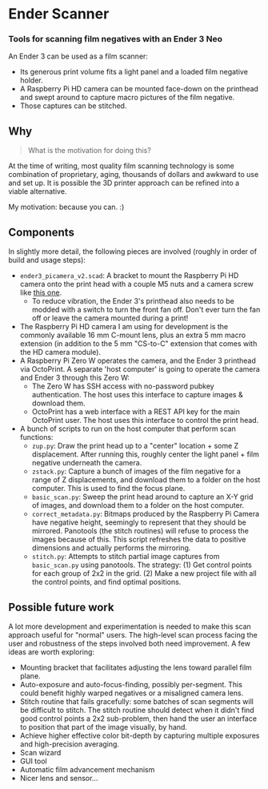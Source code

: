# Ender Scanner
### Tools for scanning film negatives with an Ender 3 Neo

An Ender 3 can be used as a film scanner:

 - Its generous print volume fits a light panel and a loaded film negative holder. 
 - A Raspberry Pi HD camera can be mounted face-down on the printhead and swept around to capture macro pictures of the film negative.
 - Those captures can be stitched.

## Why

> What is the motivation for doing this?

At the time of writing, most quality film scanning technology is some combination of proprietary, aging, thousands of dollars and awkward to use and set up. 
It is possible the 3D printer approach can be refined into a viable alternative.

My motivation: because you can. :)

## Components

In slightly more detail, the following pieces are involved (roughly in order of build and usage steps):
 
 - `ender3_picamera_v2.scad`: A bracket to mount the Raspberry Pi HD camera onto the print head with a couple M5 nuts and a camera screw like [this one](//www.amazon.com/dp/B0823HGR94). 
	- To reduce vibration, the Ender 3's printhead also needs to be modded with a switch to turn the front fan off. 
	Don't ever turn the fan off or leave the camera mounted during a print!
 - The Raspberry Pi HD camera I am using for development is the commonly available 16 mm C-mount lens, plus an extra 5 mm macro extension (in addition to the 5 mm "CS-to-C" extension that comes with the HD camera module). 
 - A Raspberry Pi Zero W operates the camera, and the Ender 3 printhead via OctoPrint. 
	A separate 'host computer' is going to operate the camera and Ender 3 through this Zero W:
	- The Zero W has SSH access with no-password pubkey authentication. The host uses this interface to capture images & download them.
	- OctoPrint has a web interface with a REST API key for the main OctoPrint user. The host uses this interface to control the print head.
 - A bunch of scripts to run on the host computer that perform scan functions:
	- `zup.py`: Draw the print head up to a "center" location + some Z displacement.
		After running this, roughly center the light panel + film negative underneath the camera. 
	- `zstack.py`: Capture a bunch of images of the film negative for a range of Z displacements, and download them to a folder on the host computer. 
		This is used to find the focus plane. 
	- `basic_scan.py`: Sweep the print head around to capture an X-Y grid of images, and download them to a folder on the host computer.
	- `correct_metadata.py`: Bitmaps produced by the Raspberry Pi Camera have negative height, seemingly to represent that they should be mirrored.
		Panotools (the stitch routines) will refuse to process the images because of this. 
		This script refreshes the data to positive dimensions and actually performs the mirroring.
	- `stitch.py`: Attempts to stitch partial image captures from `basic_scan.py` using panotools. 
		The strategy: (1) Get control points for each group of 2x2 in the grid. 
		(2) Make a new project file with all the control points, and find optimal positions.

## Possible future work

A lot more development and experimentation is needed to make this scan approach useful for "normal" users.
The high-level scan process facing the user and robustness of the steps involved both need improvement.
A few ideas are worth exploring:

 - Mounting bracket that facilitates adjusting the lens toward parallel film plane.
 - Auto-exposure and auto-focus-finding, possibly per-segment. 
	This could benefit highly warped negatives or a misaligned camera lens.
 - Stitch routine that fails gracefully: some batches of scan segments will be difficult to stitch. 
	The stitch routine should detect when it didn't find good control points a 2x2 sub-problem, then hand the user an interface to position that part of the image visually, by hand.
 - Achieve higher effective color bit-depth by capturing multiple exposures and high-precision averaging. 
 - Scan wizard 
 - GUI tool
 - Automatic film advancement mechanism 
 - Nicer lens and sensor...

